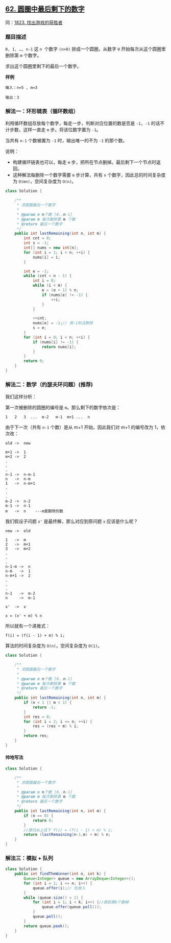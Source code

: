 ## [62. 圆圈中最后剩下的数字](https://leetcode.cn/problems/yuan-quan-zhong-zui-hou-sheng-xia-de-shu-zi-lcof/)
同：[1823. 找出游戏的获胜者](https://leetcode.cn/problems/find-the-winner-of-the-circular-game/description/)

### 题目描述

`0, 1, …, n-1` 这 `n `个数字 `(n>0)` 排成一个圆圈，从数字 `0` 开始每次从这个圆圈里删除第 `m` 个数字。

求出这个圆圈里剩下的最后一个数字。

**样例**

```
输入：n=5 , m=3

输出：3
```

### 解法一：环形链表（循环数组）

利用循环数组存放每个数字，每走一步，判断对应位置的数是否是 `-1`，`-1` 的话不计步数，这样一直走 `m` 步。将该位数字置为 `-1`。

当共有 `n-1` 个数被置为 `-1` 时，输出唯一的不为 `-1` 的那个数。

说明：

- 构建循环链表也可以，每走 `m` 步，把所在节点删掉。最后剩下一个节点时返回。
- 这种解法每删除一个数字需要 `m` 步计算，共有 `n` 个数字，因此总的时间复杂度为 `O(mn)`，空间复杂度为 `O(n)`。

```java
class Solution {

    /**
     * 求圆圈最后一个数字
     *
     * @param n n个数 [0..n-1]
     * @param m 每次删除第 m 个数
     * @return 最后一个数字
     */
    public int lastRemaining(int n, int m) {
        int cnt = 0;
        int s = -1;
        int[] nums = new int[n];
        for (int i = 1; i < n; ++i) {
            nums[i] = i;
        }

        int e = -1;
        while (cnt < n - 1) {
            int i = 0;
            while (i < m) {
                e = (e + 1) % n;
                if (nums[e] != -1) {
                    ++i;
                }
            }

            ++cnt;
            nums[e] = -1;// 用-1标注删除
            s = e;
        }
        for (int i = 0; i < n; ++i) {
            if (nums[i] != -1) {
                return nums[i];
            }
        }
        return 0;
    }
}
```

### 解法二：数学（约瑟夫环问题）(推荐)

我们这样分析：

第一次被删除的圆圈的编号是 `m`。那么剩下的数字依次是：

```
1   2   3  ...  m-2   m-1  m+1 ...  n
```

由于下一次（共有 `n-1` 个数）是从 m+1 开始，因此我们对 m+1 的编号改为 1，依次改：

```
old ->  new

m+1 ->  1
m+2 ->  2
.
.
.
n-1 ->  n-m-1
n   ->  n-m
1   ->  n-m+1    
.
.
.
m-2 ->  n-2
m-1 ->  n-1
m   ->  n    ---m是删除的数
```

我们假设子问题 `x'` 是最终解，那么对应到原问题 `x` 应该是什么呢？

```
new ->  old

1   ->  m
2   ->  m+1
3   ->  m+2
.
.
.
n-1-m ->  n
n-m   ->  1
n-m+1 ->  2
.
.
.
n-1   ->  m-2
n     ->  m-1
 
x'  ->  x
```

```
x = (x' + m) % n
```

所以就有一个递推式：

```
f(i) = (f(i - 1) + m) % i;
```

算法的时间复杂度为 `O(n)`，空间复杂度为 `O(1)`。

```java
class Solution {

    /**
     * 求圆圈最后一个数字
     *
     * @param n n个数 [0..n-1]
     * @param m 每次删除第 m 个数
     * @return 最后一个数字
     */
    public int lastRemaining(int n, int m) {
        if (n < 1 || m < 1) {
            return -1;
        }
        int res = 0;
        for (int i = 2; i <= n; ++i) {
            res = (res + m) % i;
        }
        return res;
    }
}
```

#### 帅地写法
```java
class Solution {

    /**
     * 求圆圈最后一个数字
     *
     * @param n n个数 [0..n-1]
     * @param m 每次删除第 m 个数
     * @return 最后一个数字
     */
    public int lastRemaining(int n, int m) {
        if (n == 0) {
            return 0;
        }
        //递归从上往下 f(i) = (f(i - 1) + m) % i;
        return (lastRemaining(n-1,m) + m) % n;
    }
}
```

### 解法三：模拟 + 队列

````java
class Solution {
    public int findTheWinner(int n, int k) {
        Queue<Integer> queue = new ArrayDeque<Integer>();
        for (int i = 1; i <= n; i++) {
            queue.offer(i);// 先放入
        }
        while (queue.size() > 1) {
            for (int i = 1; i < k; i++) {//跳到第k个删掉
                queue.offer(queue.poll());
            }
            queue.poll();
        }
        return queue.peek();
    }
}

````
